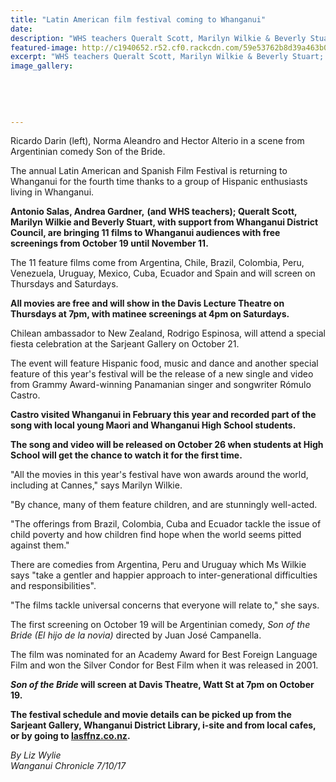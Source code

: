 ```yaml
---
title: "Latin American film festival coming to Whanganui"
date: 
description: "WHS teachers Queralt Scott, Marilyn Wilkie & Beverly Stuart; Antonio Salas & Andrea Gardner with support from Whanganui District Council, are bringing 11 films to Whanganui audiences with free..."
featured-image: http://c1940652.r52.cf0.rackcdn.com/59e53762b8d39a463b000354/Latin--Spanish-films-to-WU.jpg
excerpt: "WHS teachers Queralt Scott, Marilyn Wilkie & Beverly Stuart; Antonio Salas & Andrea Gardner with support from Whanganui District Council, are bringing 11 films to Whanganui audiences with free screenings from October 19 until November 11 2017."
image_gallery:
    
    
    
    
    
---
```


<p><span>Ricardo Darin (left), Norma Aleandro and Hector Alterio in a scene from Argentinian comedy Son of the Bride.</span></p>
<p class="element element-paragraph">The annual Latin American and Spanish Film Festival is returning to Whanganui for the fourth time thanks to a group of Hispanic enthusiasts living in Whanganui.</p>
<p class="element element-paragraph"><strong>Antonio Salas, Andrea Gardner,</strong> <strong>(and WHS teachers); Queralt Scott, Marilyn Wilkie and Beverly Stuart, with support from Whanganui District Council, are bringing 11 films to Whanganui audiences with free screenings from October 19 until November 11.</strong></p>
<p class="element element-paragraph">The 11 feature films come from Argentina, Chile, Brazil, Colombia, Peru, Venezuela, Uruguay, Mexico, Cuba, Ecuador and Spain and will screen on Thursdays and Saturdays.</p>
<p class="element element-paragraph"><strong>All movies are free and will show in the Davis Lecture Theatre on Thursdays at 7pm, with matinee screenings at 4pm on Saturdays.</strong></p>
<p class="element element-paragraph">Chilean ambassador to New Zealand, Rodrigo Espinosa, will attend a special fiesta celebration at the Sarjeant Gallery on October 21.</p>
<p class="element element-paragraph">The event will feature Hispanic food, music and dance and another special feature of this year's festival will be the release of a new single and video from Grammy Award-winning Panamanian singer and songwriter R&oacute;mulo Castro.</p>
<p class="element element-paragraph"><strong>Castro visited Whanganui in February this year and recorded part of the song with local young Maori and Whanganui High School students.</strong></p>
<p class="element element-paragraph"><strong>The song and video will be released on October 26 when students at High School will get the chance to watch it for the first time.</strong></p>
<p class="element element-paragraph">"All the movies in this year's festival have won awards around the world, including at Cannes," says Marilyn Wilkie.</p>
<p class="element element-paragraph">"By chance, many of them feature children, and are stunningly well-acted.</p>
<p class="element element-paragraph">"The offerings from Brazil, Colombia, Cuba and Ecuador tackle the issue of child poverty and how children find hope when the world seems pitted against them."</p>
<p class="element element-paragraph">There are comedies from Argentina, Peru and Uruguay which Ms Wilkie says "take a gentler and happier approach to inter-generational difficulties and responsibilities".</p>
<p class="element element-paragraph">"The films tackle universal concerns that everyone will relate to," she says.</p>
<p class="element element-paragraph">The first screening on October 19 will be Argentinian comedy,&nbsp;<em>Son of the Bride (El hijo de la novia)</em>&nbsp;directed by Juan Jos&eacute; Campanella.</p>
<p class="element element-paragraph">The film was nominated for an Academy Award for Best Foreign Language Film and won the Silver Condor for Best Film when it was released in 2001.</p>
<p class="element element-paragraph"><strong><em>Son of the Bride</em>&nbsp;will screen at Davis Theatre, Watt St at 7pm on October 19.</strong></p>
<p class="element element-paragraph"><strong>The festival schedule and movie details can be picked up from the Sarjeant Gallery, Whanganui District Library, i-site and from local cafes, or by going to&nbsp;<a href="http://lasffnz.co.nz/venues/" target="_blank">lasffnz.co.nz</a>.</strong></p>
<p class="element element-paragraph"><em>By Liz Wylie</em><br /><em>Wanganui Chronicle 7/10/17</em></p>


